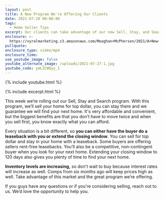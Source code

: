 ```yaml
---
layout: post
title: A New Program We're Offering Our Clients
date: 2021-07-20 00:00:00
tags:
  - Home Seller Tips
excerpt: Our clients can take advantage of our new Sell, Stay, and Search program.
enclosure: >-
  https://vyralmarketing.s3.amazonaws.com/Meaghan+McPherson/2021/A+New+Program+We're+Offering+Our+Clients.mp4
pullquote:
enclosure_type: video/mp4
enclosure_time:
use_youtube_image: false
youtube_alternate_image: /uploads/2021-07-27-1.jpg
youtube_code: ymL2CWQyy_I
---
```

{% include youtube.html %}

{% include excerpt.html %}

This week we’re rolling out our Sell, Stay and Search program. With this program, we’ll sell your home for top dollar, you can stay there and we guarantee we will find your next home. It's very affordable and convenient, but the biggest benefits are that you don’t have to move twice and when you sell first, you know exactly what you can afford.

Every situation is a bit different, so **you can either have the buyer do a leaseback with you or extend the closing window**. You can sell for top dollar and stay in your home with a leaseback. Some buyers are offering sellers rent-free leasebacks. You’ll also be a competitive, non-contingent buyer when you look for your next home. Extending your closing window to 120 days also gives you plenty of time to find your next home.

**Inventory levels are increasing,** so don't wait to buy because interest rates will increase as well. Comps from six months ago will keep prices high as well. Take advantage of this market and the great program we’re offering.

If you guys have any questions or if you're considering selling, reach out to us. We’d love the opportunity to help you.
